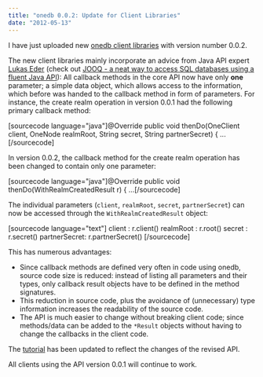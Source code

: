 ```yaml
---
title: "onedb 0.0.2: Update for Client Libraries"
date: "2012-05-13"
---
```


I have just uploaded new [onedb client libraries](http://cms.onedb.de/downloads "onedb client libraries") with version number 0.0.2.

The new client libraries mainly incorporate an advice from Java API expert [Lukas Eder](http://blog.jooq.org/ "Java, SQL, and jOOQ / jOOX") (check out [JOOQ - a neat way to access SQL databases using a fluent Java API](http://www.jooq.org/ "Java SQL")): All callback methods in the core API now have only **one** parameter; a simple data object, which allows access to the information, which before was handed to the callback method in form of parameters. For instance, the create realm operation in version 0.0.1 had the following primary callback method:

\[sourcecode language="java"\]@Override public void thenDo(OneClient client, OneNode realmRoot, String secret, String partnerSecret) { ...\[/sourcecode\]

In version 0.0.2, the callback method for the create realm operation has been changed to contain only one parameter:

\[sourcecode language="java"\]@Override public void thenDo(WithRealmCreatedResult r) { ...\[/sourcecode\]

The individual parameters (`client`, `realmRoot`, `secret`, `partnerSecret`) can now be accessed through the `WithRealmCreatedResult` object:

\[sourcecode language="text"\] client : r.client() realmRoot : r.root() secret : r.secret() partnerSecret: r.partnerSecret() \[/sourcecode\]

This has numerous advantages:

- Since callback methods are defined very often in code using onedb, source code size is reduced: instead of listing all parameters and their types, only callback result objects have to be defined in the method signatures.
- This reduction in source code, plus the avoidance of (unnecessary) type information increases the readability of the source code.
- The API is much easier to change without breaking client code; since methods/data can be added to the `*Result` objects without having to change the callbacks in the client code.

The [tutorial](http://maxrohde.com/2012/05/06/onedb-tutorial/ "onedb Tutorial") has been updated to reflect the changes of the revised API.

All clients using the API version 0.0.1 will continue to work.
